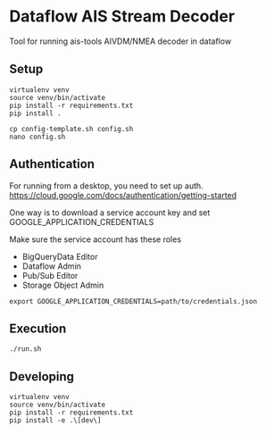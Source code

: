 # Dataflow AIS Stream Decoder

Tool for running ais-tools AIVDM/NMEA decoder in dataflow

## Setup
```console
virtualenv venv
source venv/bin/activate
pip install -r requirements.txt 
pip install .

cp config-template.sh config.sh
nano config.sh
```

## Authentication
For running from a desktop, you need to set up auth.  
https://cloud.google.com/docs/authentication/getting-started

One way is to download a service account key and set GOOGLE_APPLICATION_CREDENTIALS

Make sure the service account has these roles
* BigQueryData Editor
* Dataflow Admin
* Pub/Sub Editor
* Storage Object Admin

```
export GOOGLE_APPLICATION_CREDENTIALS=path/to/credentials.json
```

## Execution
```console
./run.sh
```

## Developing
```console
virtualenv venv
source venv/bin/activate
pip install -r requirements.txt 
pip install -e .\[dev\]
```



